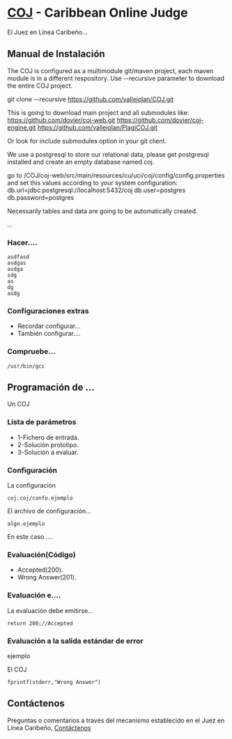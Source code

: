[COJ](http://coj.uci.cu/) - Caribbean Online Judge
==================================================

El Juez en Línea Caribeño...

## Manual de Instalación

The COJ is configured as a multimodule git/maven project, each maven module is in a different respository. Use --recursive parameter to download the entire COJ project.

git clone --recursive https://github.com/vallejolan/COJ.git

This is going to download main project and all submodules like:
https://github.com/dovier/coj-web.git
https://github.com/dovier/coj-engine.git
https://github.com/vallejolan/PlagiCOJ.git

Or look for include submodules option in your git client.

We use a postgresql to store our relational data, please get postgresql installed and create an empty database named coj.

go to /COJ/coj-web/src/main/resources/cu/uci/coj/config/config.properties
and set this values according to your system configuration:
db.url=jdbc:postgresql://localhost:5432/coj
db.user=postgres
db.password=postgres

Necessarily tables and data are going to be automatically created.

...
### Hacer....

    asdfasd
	asdgas
	asdga
	sdg
	as
	dg
	asdg

### Configuraciones extras

* Recordar configurar...
* También configurar....


### Compruebe...

	/usr/bin/gcc

## Programación de ...

Un COJ

### Lista de parámetros

* 1-Fichero de entrada.
* 2-Solución prototipo.
* 3-Solución a evaluar.

### Configuración

La configuración

	coj.coj/confo.ejemplo
    
El archivo de configuración...

	algo.ejemplo

En este caso ....

### Evaluación(Código)

* Accepted(200).
* Wrong Answer(201).

### Evaluación e....

La evaluación debe emitirse...

	return 200;//Accepted

### Evaluación a la salida estándar de error 

ejemplo

El COJ

	fprintf(stderr,"Wrong Answer")

## Contáctenos

Preguntas o comentarios a través del mecanismo establecido en el Juez en Línea Caribeño, [Contáctenos](http://coj.uci.cu/general/contact.xhtml)